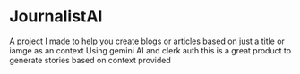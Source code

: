 # JournalistAI
A project I made to help you create blogs or articles based on just a title or iamge as an context
Using gemini AI and clerk auth this is a great product to generate stories based on context provided
